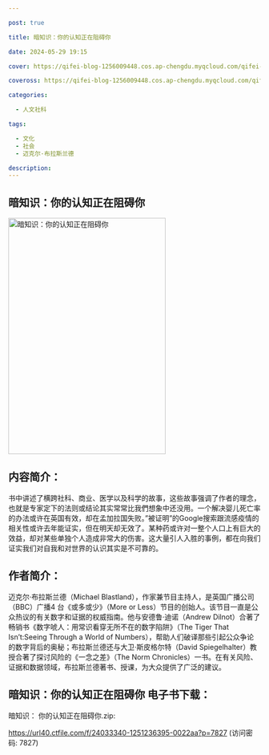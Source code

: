 ```yaml
---

post: true

title: 暗知识：你的认知正在阻碍你

date: 2024-05-29 19:15

cover: https://qifei-blog-1256009448.cos.ap-chengdu.myqcloud.com/qifei-blog/65110f7bc458853aeffe5274.jpg

coveross: https://qifei-blog-1256009448.cos.ap-chengdu.myqcloud.com/qifei-blog/65110f7bc458853aeffe5274.jpg

categories:

  - 人文社科

tags:

  - 文化
  - 社会
  - 迈克尔·布拉斯兰德

description:
---
```


## 暗知识：你的认知正在阻碍你
<img alt="暗知识：你的认知正在阻碍你 " class="aligncenter loaded" data-was-processed="true" decoding="async" fetchpriority="high" height="471" src="https://qifei-blog-1256009448.cos.ap-chengdu.myqcloud.com/qifei-blog/65110f7bc458853aeffe5274.jpg " style="cursor: zoom-in;" width="314"/>

## 内容简介：

书中讲述了横跨社科、商业、医学以及科学的故事，这些故事强调了作者的理念，也就是专家定下的法则或结论其实常常比我們想象中还没用。一个解决婴儿死亡率的办法或许在英国有效，却在孟加拉国失败。”被证明”的Google搜索跟流感疫情的相关性或许去年能证实，但在明天却无效了。某种药或许对一整个人口上有巨大的效益，却对某些单独个人造成非常大的伤害。这大量引人入胜的事例，都在向我们证实我们对自我和对世界的认识其实是不可靠的。

## 作者简介：

迈克尔·布拉斯兰德（Michael Blastland），作家兼节目主持人，是英国广播公司（BBC）广播4 台《或多或少》（More or Less）节目的创始人。该节目一直是公众热议的有关数字和证据的权威指南。他与安德鲁·迪诺（Andrew Dilnot）合著了畅销书《数字唬人：用常识看穿无所不在的数字陷阱》（The Tiger That Isn’t:Seeing Through a World of Numbers），帮助人们破译那些引起公众争论的数字背后的奥秘；布拉斯兰德还与大卫·斯皮格尔特（David Spiegelhalter）教授合著了探讨风险的《一念之差》（The Norm Chronicles）一书。在有关风险、证据和数据领域，布拉斯兰德著书、授课，为大众提供了广泛的建议。

## 暗知识：你的认知正在阻碍你 电子书下载：

暗知识： 你的认知正在阻碍你.zip: 

https://url40.ctfile.com/f/24033340-1251236395-0022aa?p=7827 (访问密码: 7827)
